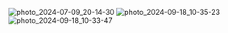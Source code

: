![photo_2024-07-09_20-14-30](https://github.com/user-attachments/assets/6f05dbbd-fc4b-44be-b13c-52bab3b892b2)
![photo_2024-09-18_10-35-23](https://github.com/user-attachments/assets/bc7daef0-cbb3-4dd2-93a1-f1f176c96fae)
![photo_2024-09-18_10-33-47](https://github.com/user-attachments/assets/5f1ba0e0-d913-46a3-97fe-cc5e319cef5b)
